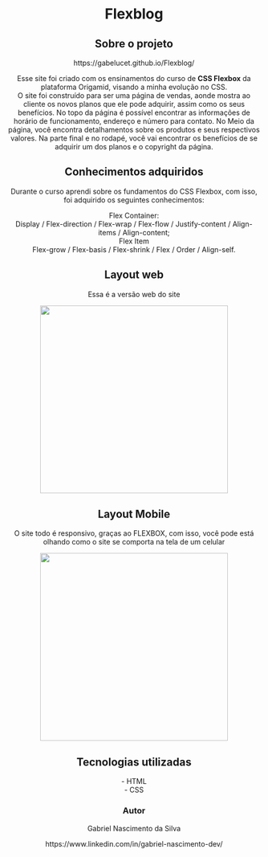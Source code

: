 <h1 align="center">Flexblog</h1>

<h2 align="center">Sobre o projeto</h2>

<p align="center">https://gabelucet.github.io/Flexblog/</p>

<p align="center">Esse site foi criado com os ensinamentos do curso de <strong>CSS Flexbox</strong> da plataforma Origamid, visando a minha evolução no CSS.<br>
O site foi construído para ser uma página de vendas, aonde mostra ao cliente os novos planos que ele pode adquirir, assim como os seus benefícios. No topo da página é possível encontrar as informações de horário de funcionamento, endereço e número para contato. No Meio da página, você encontra detalhamentos sobre os produtos e seus respectivos valores. Na parte final e no rodapé, você vai encontrar os benefícios de se adquirir um dos planos e o copyright da página.</p>

<h2 align="center">Conhecimentos adquiridos</h2>
<p align="center"> Durante o curso aprendi sobre os fundamentos do CSS Flexbox, com isso, foi adquirido os seguintes conhecimentos:</p>  
<div align="center">
<dl>
  <dt>Flex Container:</dt>
Display / Flex-direction / Flex-wrap / Flex-flow / Justify-content / Align-items / Align-content;
  <dt>Flex Item</dt>
Flex-grow / Flex-basis / Flex-shrink / Flex / Order / Align-self.
<dl>

<h2 align="center"> Layout web</h2>
<p align="center">Essa é a versão web do site</p>
<div align="center">
  <img src="assets/layout_web.gif" height ="374px">
</div>
<h2 align="center">Layout Mobile</h2>
<p align="center">O site todo é responsivo, graças ao FLEXBOX, com isso, você pode está olhando como o site se comporta na tela de um celular</p>
  <div align="center">
  <img src="assets/layout_cel.gif" height ="374px">
  </div>

  <div align="center">
  <h2> Tecnologias utilizadas</h2>
  - HTML<br>
  - CSS
<div>

<h3 align="center"> Autor</h3>
<p align="center"> Gabriel Nascimento da Silva</p>
<p align="center">https://www.linkedin.com/in/gabriel-nascimento-dev/</p>
